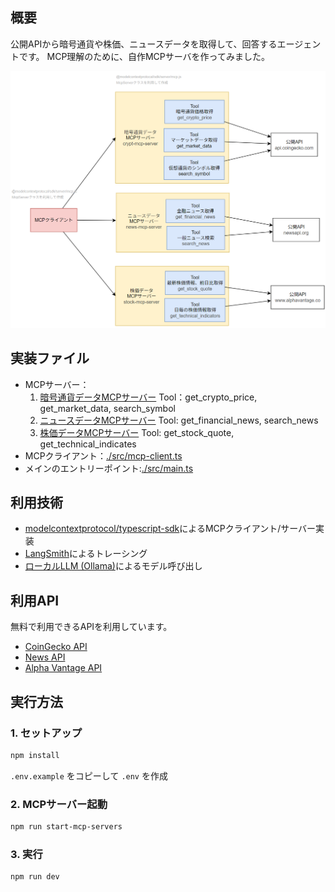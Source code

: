 ## 概要
公開APIから暗号通貨や株価、ニュースデータを取得して、回答するエージェントです。
MCP理解のために、自作MCPサーバを作ってみました。

![MCP構成図イメージ](./docs/image.png)

## 実装ファイル
- MCPサーバー：
    1. [暗号通貨データMCPサーバー](./src/mcp/crypto-server.ts)
        Tool：get_crypto_price, get_market_data, search_symbol
    2. [ニュースデータMCPサーバー](./src/mcp/news-server.ts)
        Tool: get_financial_news, search_news
    3. [株価データMCPサーバー](./src/mcp/stock-server.ts)
        Tool: get_stock_quote, get_technical_indicates
- MCPクライアント：[./src/mcp-client.ts](./src/mcp-client.ts)
- メインのエントリーポイント:[./src/main.ts](./src/main.ts)

## 利用技術
- [modelcontextprotocol/typescript-sdk](https://github.com/modelcontextprotocol/typescript-sdk)によるMCPクライアント/サーバー実装
- [LangSmith](https://www.langchain.com/langsmith)によるトレーシング
- [ローカルLLM (Ollama)](https://github.com/ollama/ollama)によるモデル呼び出し

## 利用API
無料で利用できるAPIを利用しています。
- [CoinGecko API](https://docs.coingecko.com/v3.0.1/reference/introduction)
- [News API](https://newsapi.org/docs)
- [Alpha Vantage API](https://www.alphavantage.co/documentation/)

## 実行方法

### 1. セットアップ
```bash
npm install
```

`.env.example` をコピーして `.env` を作成

### 2. MCPサーバー起動
```bash
npm run start-mcp-servers
```

### 3. 実行
```bash
npm run dev
```